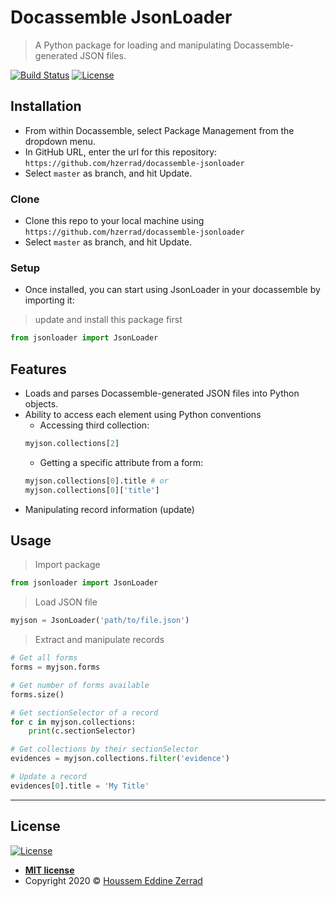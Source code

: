 # Docassemble JsonLoader

> A Python package for loading and manipulating Docassemble-generated JSON files.

[![Build Status](http://img.shields.io/travis/badges/badgerbadgerbadger.svg?style=flat-square)](https://travis-ci.org/badges/badgerbadgerbadger)  [![License](http://img.shields.io/:license-mit-blue.svg?style=flat-square)](http://badges.mit-license.org)

## Installation

- From within Docassemble, select Package Management from the dropdown menu.
- In GitHub URL, enter the url for this repository: `https://github.com/hzerrad/docassemble-jsonloader`
- Select `master` as branch, and hit Update. 

### Clone

- Clone this repo to your local machine using `https://github.com/hzerrad/docassemble-jsonloader`
- Select `master` as branch, and hit Update. 

### Setup

- Once installed, you can start using JsonLoader in your docassemble by importing it:

> update and install this package first

```python
from jsonloader import JsonLoader
```

## Features
- Loads and parses Docassemble-generated JSON files into Python objects.
- Ability to access each element using Python conventions
    - Accessing third collection:
    ```python
    myjson.collections[2]
  ```
    - Getting a specific attribute from a form:
    ```python
  myjson.collections[0].title # or
  myjson.collections[0]['title']
  ```
- Manipulating record information (update)

## Usage
> Import package
```python
from jsonloader import JsonLoader
```
> Load JSON file
```python
myjson = JsonLoader('path/to/file.json')
```

> Extract and manipulate records
```python
# Get all forms
forms = myjson.forms

# Get number of forms available
forms.size()

# Get sectionSelector of a record
for c in myjson.collections:
    print(c.sectionSelector)

# Get collections by their sectionSelector
evidences = myjson.collections.filter('evidence')

# Update a record
evidences[0].title = 'My Title'
```
---

## License

[![License](http://img.shields.io/:license-mit-blue.svg?style=flat-square)](http://badges.mit-license.org)

- **[MIT license](http://opensource.org/licenses/mit-license.php)**
- Copyright 2020 © <a href="https://github.com/hzerrad">Houssem Eddine Zerrad</a>